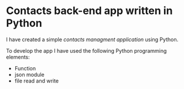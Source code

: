 # Contacts back-end app written in Python

I have created a simple *contacts managment application* using Python.

To develop the app I have used the following Python programming elements:

- Function
- json module
- file read and write
